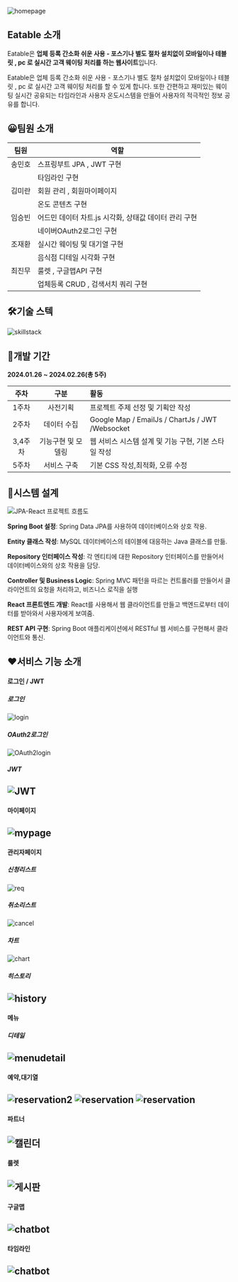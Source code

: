 ![homepage](readme/homepage.png)

## **Eatable 소개**


Eatable은 **업체 등록 간소화 쉬운 사용  - 포스기나 별도 절차 설치없이 모바일이나 테블릿 , pc 로 실시간  고객  웨이팅 처리를 하는 웹사이트**입니다.


Eatable은 업체 등록 간소화 쉬운 사용  - 포스기나 별도 절차 설치없이 모바일이나 테블릿 , pc 로 실시간  고객  웨이팅 처리를 할 수 있게 합니다.  또한 간편하고 재미있는 웨이팅 실시간 공유되는 타임라인과 사용자 온도시스템을 만들어  사용자의 적극적인 정보 공유를 합니다.


## 😀**팀원 소개**

|팀원|역할|
|------|---|
|송민호|스프링부트  JPA , JWT 구현 |
||  타임라인 구현|
|김미란|회원 관리 , 회원마이페이지|
||온도 콘텐츠 구현|
|임승빈|어드민 데이터 차트.js 시각화, 상태값 데이터 관리 구현|
||네이버OAuth2로그인 구현|
|조재환|실시간 웨이팅 및 대기열 구현|
||음식점 디테일 시각화 구현|
|최진무|룰렛 , 구글맵API 구현|
||업체등록 CRUD , 검색서치 쿼리 구현|


## 🛠**기술 스텍**

![skillstack](readme/skillstack.png)


## 📆**개발 기간**

**2024.01.26 ~ 2024.02.26(총 5주)**

|주차 |구분 |활동|
|:----:|:----:|:----|
|1주차|사전기획   |  프로젝트 주제 선정 및 기획안 작성  | 
|2주차|데이터 수집   |  Google Map / EmailJs / ChartJs / JWT /Websocket|
|3,4주차|기능구현 및 모델링   |  웹 서비스 시스템 설계 및 기능 구현, 기본 스타일 작성  |  
|5주차|서비스 구축   |  기본  CSS 작성,최적화, 오류 수정  |  



## 🔄**시스템 설계**

![JPA-React 프로젝트 흐름도](readme/projectflow.png)

**Spring Boot 설정**: Spring Data JPA를 사용하여 데이터베이스와 상호 작용.

**Entity 클래스 작성**: MySQL 데이터베이스의 테이블에 대응하는 Java 클래스를 만듦.

**Repository 인터페이스 작성**: 각 엔티티에 대한 Repository 인터페이스를 만들어서 데이터베이스와의 상호 작용을 담당.

**Controller 및 Business Logic**: Spring MVC 패턴을 따르는 컨트롤러를 만들어서 클라이언트의 요청을 처리하고, 비즈니스 로직을 실행

**React 프론트엔드 개발**: React를 사용해서 웹 클라이언트를 만들고 백엔드로부터 데이터를 받아와서 사용자에게 보여줌.

**REST API 구현**: Spring Boot 애플리케이션에서 RESTful 웹 서비스를 구현해서 클라이언트와 통신.

## ❤**서비스 기능 소개**

#### 로그인 / JWT
##### 로그인
![login](readme/loginout.gif)

##### OAuth2로그인
![OAuth2login](readme/oauth2loginout.gif)

##### JWT
![JWT](readme/jwt.gif)
---

#### 마이페이지
![mypage](readme/mypage.gif)
---

#### 관리자페이지
##### 신청리스트
![req](readme/adminreqlist.gif)

##### 취소리스트
![cancel](readme/admincancellist.gif)

##### 차트
![chart](readme/chart.gif)

##### 히스토리
![history](readme/history.gif)
---

#### 메뉴
##### 디테일
![menudetail](readme/menudetail.gif)
---

#### 예약,대기열
![reservation2](readme/reservation2.gif)
![reservation](readme/reservation.gif)
![reservation](readme/reservation3.gif)
---

#### 파트너
![캘린더](readme/캘린더.gif)
---

#### 룰렛
![게시판](readme/게시판.gif)
---

#### 구글맵
![chatbot](readme/chatbot.gif)
---

#### 타임라인
![chatbot](readme/chatbot.gif)
---


